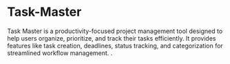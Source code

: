 # Task-Master
Task Master is a productivity-focused project management tool designed to help users organize, prioritize, and track their tasks efficiently. It provides features like task creation, deadlines, status tracking, and categorization for streamlined workflow management. .
